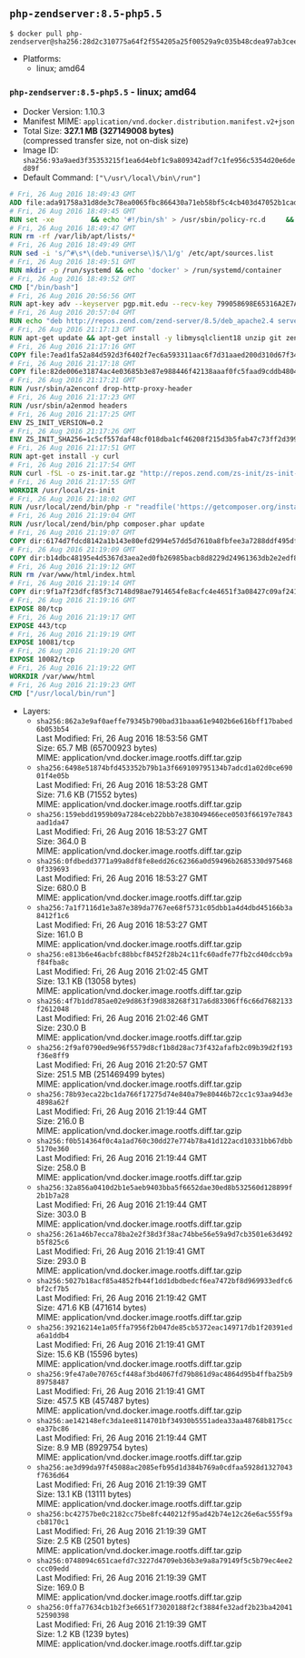 ## `php-zendserver:8.5-php5.5`

```console
$ docker pull php-zendserver@sha256:28d2c310775a64f2f554205a25f00529a9c035b48cdea97ab3ceef09c2dc917d
```

-	Platforms:
	-	linux; amd64

### `php-zendserver:8.5-php5.5` - linux; amd64

-	Docker Version: 1.10.3
-	Manifest MIME: `application/vnd.docker.distribution.manifest.v2+json`
-	Total Size: **327.1 MB (327149008 bytes)**  
	(compressed transfer size, not on-disk size)
-	Image ID: `sha256:93a9aed3f35353215f1ea6d4ebf1c9a809342adf7c1fe956c5354d20e6ded89f`
-	Default Command: `["\/usr\/local\/bin\/run"]`

```dockerfile
# Fri, 26 Aug 2016 18:49:43 GMT
ADD file:ada91758a31d8de3c78ea0065fbc866430a71eb58bf5c4cb403d47052b1cade0 in /
# Fri, 26 Aug 2016 18:49:45 GMT
RUN set -xe 		&& echo '#!/bin/sh' > /usr/sbin/policy-rc.d 	&& echo 'exit 101' >> /usr/sbin/policy-rc.d 	&& chmod +x /usr/sbin/policy-rc.d 		&& dpkg-divert --local --rename --add /sbin/initctl 	&& cp -a /usr/sbin/policy-rc.d /sbin/initctl 	&& sed -i 's/^exit.*/exit 0/' /sbin/initctl 		&& echo 'force-unsafe-io' > /etc/dpkg/dpkg.cfg.d/docker-apt-speedup 		&& echo 'DPkg::Post-Invoke { "rm -f /var/cache/apt/archives/*.deb /var/cache/apt/archives/partial/*.deb /var/cache/apt/*.bin || true"; };' > /etc/apt/apt.conf.d/docker-clean 	&& echo 'APT::Update::Post-Invoke { "rm -f /var/cache/apt/archives/*.deb /var/cache/apt/archives/partial/*.deb /var/cache/apt/*.bin || true"; };' >> /etc/apt/apt.conf.d/docker-clean 	&& echo 'Dir::Cache::pkgcache ""; Dir::Cache::srcpkgcache "";' >> /etc/apt/apt.conf.d/docker-clean 		&& echo 'Acquire::Languages "none";' > /etc/apt/apt.conf.d/docker-no-languages 		&& echo 'Acquire::GzipIndexes "true"; Acquire::CompressionTypes::Order:: "gz";' > /etc/apt/apt.conf.d/docker-gzip-indexes 		&& echo 'Apt::AutoRemove::SuggestsImportant "false";' > /etc/apt/apt.conf.d/docker-autoremove-suggests
# Fri, 26 Aug 2016 18:49:47 GMT
RUN rm -rf /var/lib/apt/lists/*
# Fri, 26 Aug 2016 18:49:49 GMT
RUN sed -i 's/^#\s*\(deb.*universe\)$/\1/g' /etc/apt/sources.list
# Fri, 26 Aug 2016 18:49:51 GMT
RUN mkdir -p /run/systemd && echo 'docker' > /run/systemd/container
# Fri, 26 Aug 2016 18:49:52 GMT
CMD ["/bin/bash"]
# Fri, 26 Aug 2016 20:56:56 GMT
RUN apt-key adv --keyserver pgp.mit.edu --recv-key 799058698E65316A2E7A4FF42EAE1437F7D2C623
# Fri, 26 Aug 2016 20:57:04 GMT
RUN echo "deb http://repos.zend.com/zend-server/8.5/deb_apache2.4 server non-free" >> /etc/apt/sources.list.d/zend-server.list
# Fri, 26 Aug 2016 21:17:13 GMT
RUN apt-get update && apt-get install -y libmysqlclient18 unzip git zend-server-php-5.5 && /usr/local/zend/bin/zendctl.sh stop
# Fri, 26 Aug 2016 21:17:16 GMT
COPY file:7ead1fa52a84d592d3f6402f7ec6a593311aac6f7d31aaed200d310d67f34d54 in /etc/
# Fri, 26 Aug 2016 21:17:18 GMT
COPY file:82de006e31874ac4e03685b3e87e988446f42138aaaf0fc5faad9cddb48040ba in /etc/apache2/conf-available
# Fri, 26 Aug 2016 21:17:21 GMT
RUN /usr/sbin/a2enconf drop-http-proxy-header
# Fri, 26 Aug 2016 21:17:23 GMT
RUN /usr/sbin/a2enmod headers
# Fri, 26 Aug 2016 21:17:25 GMT
ENV ZS_INIT_VERSION=0.2
# Fri, 26 Aug 2016 21:17:26 GMT
ENV ZS_INIT_SHA256=1c5cf557daf48cf018dba1cf46208f215d3b5fab47c73ff2d39988581ebd6932
# Fri, 26 Aug 2016 21:17:51 GMT
RUN apt-get install -y curl
# Fri, 26 Aug 2016 21:17:54 GMT
RUN curl -fSL -o zs-init.tar.gz "http://repos.zend.com/zs-init/zs-init-docker-${ZS_INIT_VERSION}.tar.gz"     && echo "${ZS_INIT_SHA256} *zs-init.tar.gz" | sha256sum -c -     && mkdir /usr/local/zs-init     && tar xzf zs-init.tar.gz --strip-components=1 -C /usr/local/zs-init     && rm zs-init.tar.gz
# Fri, 26 Aug 2016 21:17:55 GMT
WORKDIR /usr/local/zs-init
# Fri, 26 Aug 2016 21:18:02 GMT
RUN /usr/local/zend/bin/php -r "readfile('https://getcomposer.org/installer');" | /usr/local/zend/bin/php
# Fri, 26 Aug 2016 21:19:04 GMT
RUN /usr/local/zend/bin/php composer.phar update
# Fri, 26 Aug 2016 21:19:07 GMT
COPY dir:6174d7fdcd8142a1b143e80efd2994e57dd5d7610a8fbfee3a7288ddf495dfdf in /usr/local/bin
# Fri, 26 Aug 2016 21:19:09 GMT
COPY dir:b14dbc48195e4d5367d3aea2ed0fb26985bacb8d8229d24961363db2e2edf8f0 in /usr/local/zend/var/plugins/
# Fri, 26 Aug 2016 21:19:12 GMT
RUN rm /var/www/html/index.html
# Fri, 26 Aug 2016 21:19:14 GMT
COPY dir:9f1a7f23dfcf85f3c7148d98ae7914654fe8acfc4e4651f3a08427c09af24198 in /var/www/html
# Fri, 26 Aug 2016 21:19:16 GMT
EXPOSE 80/tcp
# Fri, 26 Aug 2016 21:19:17 GMT
EXPOSE 443/tcp
# Fri, 26 Aug 2016 21:19:19 GMT
EXPOSE 10081/tcp
# Fri, 26 Aug 2016 21:19:20 GMT
EXPOSE 10082/tcp
# Fri, 26 Aug 2016 21:19:22 GMT
WORKDIR /var/www/html
# Fri, 26 Aug 2016 21:19:23 GMT
CMD ["/usr/local/bin/run"]
```

-	Layers:
	-	`sha256:862a3e9af0aeffe79345b790bad31baaa61e9402b6e616bff17babed6b053b54`  
		Last Modified: Fri, 26 Aug 2016 18:53:56 GMT  
		Size: 65.7 MB (65700923 bytes)  
		MIME: application/vnd.docker.image.rootfs.diff.tar.gzip
	-	`sha256:6498e51874bfd453352b79b1a3f669109795134b7adcd1a02d0ce69001f4e05b`  
		Last Modified: Fri, 26 Aug 2016 18:53:28 GMT  
		Size: 71.6 KB (71552 bytes)  
		MIME: application/vnd.docker.image.rootfs.diff.tar.gzip
	-	`sha256:159ebdd1959b09a7284ceb22bbb7e383049466ece0503f66197e7843aad1da47`  
		Last Modified: Fri, 26 Aug 2016 18:53:27 GMT  
		Size: 364.0 B  
		MIME: application/vnd.docker.image.rootfs.diff.tar.gzip
	-	`sha256:0fdbedd3771a99a8df8fe8edd26c62366a0d59496b2685330d9754680f339693`  
		Last Modified: Fri, 26 Aug 2016 18:53:27 GMT  
		Size: 680.0 B  
		MIME: application/vnd.docker.image.rootfs.diff.tar.gzip
	-	`sha256:7a1f7116d1e3a87e389da7767ee68f5731c05dbb1a4d4dbd45166b3a8412f1c6`  
		Last Modified: Fri, 26 Aug 2016 18:53:27 GMT  
		Size: 161.0 B  
		MIME: application/vnd.docker.image.rootfs.diff.tar.gzip
	-	`sha256:e813b6e46acbfc88bbcf8452f28b24c11fc60adfe77fb2cd40dccb9af84fba8c`  
		Last Modified: Fri, 26 Aug 2016 21:02:45 GMT  
		Size: 13.1 KB (13058 bytes)  
		MIME: application/vnd.docker.image.rootfs.diff.tar.gzip
	-	`sha256:4f7b1dd785ae02e9d863f39d838268f317a6d83306ff6c66d7682133f2612048`  
		Last Modified: Fri, 26 Aug 2016 21:02:46 GMT  
		Size: 230.0 B  
		MIME: application/vnd.docker.image.rootfs.diff.tar.gzip
	-	`sha256:2f9af0790ed9e96f5579d8cf1b8d28ac73f432afafb2c09b39d2f193f36e8ff9`  
		Last Modified: Fri, 26 Aug 2016 21:20:57 GMT  
		Size: 251.5 MB (251469499 bytes)  
		MIME: application/vnd.docker.image.rootfs.diff.tar.gzip
	-	`sha256:78b93eca22bc1da766f17275d74e840a79e80446b72cc1c93aa94d3e4898a62f`  
		Last Modified: Fri, 26 Aug 2016 21:19:44 GMT  
		Size: 216.0 B  
		MIME: application/vnd.docker.image.rootfs.diff.tar.gzip
	-	`sha256:f0b514364f0c4a1ad760c30dd27e774b78a41d122acd10331bb67dbb5170e360`  
		Last Modified: Fri, 26 Aug 2016 21:19:44 GMT  
		Size: 258.0 B  
		MIME: application/vnd.docker.image.rootfs.diff.tar.gzip
	-	`sha256:32a856a0410d2b1e5aeb9403bba5f6652dae30ed8b532560d128899f2b1b7a28`  
		Last Modified: Fri, 26 Aug 2016 21:19:44 GMT  
		Size: 303.0 B  
		MIME: application/vnd.docker.image.rootfs.diff.tar.gzip
	-	`sha256:261a46b7ecca78ba2e2f38d3f38ac74bbe56e59a9d7cb3501e63d492b5f825c6`  
		Last Modified: Fri, 26 Aug 2016 21:19:41 GMT  
		Size: 293.0 B  
		MIME: application/vnd.docker.image.rootfs.diff.tar.gzip
	-	`sha256:5027b18acf85a4852fb44f1dd1dbdbedcf6ea7472bf8d969933edfc6bf2cf7b5`  
		Last Modified: Fri, 26 Aug 2016 21:19:42 GMT  
		Size: 471.6 KB (471614 bytes)  
		MIME: application/vnd.docker.image.rootfs.diff.tar.gzip
	-	`sha256:39216214e1a05ffa7956f2b047de85cb5372eac149717db1f20391eda6a1ddb4`  
		Last Modified: Fri, 26 Aug 2016 21:19:41 GMT  
		Size: 15.6 KB (15596 bytes)  
		MIME: application/vnd.docker.image.rootfs.diff.tar.gzip
	-	`sha256:9fe47a0e70765cf448af3bd4067fd79b861d9ac4864d95b4ffba25b989758487`  
		Last Modified: Fri, 26 Aug 2016 21:19:41 GMT  
		Size: 457.5 KB (457487 bytes)  
		MIME: application/vnd.docker.image.rootfs.diff.tar.gzip
	-	`sha256:ae142148efc3da1ee8114701bf34930b5551adea33aa48768b8175ccea37bc86`  
		Last Modified: Fri, 26 Aug 2016 21:19:44 GMT  
		Size: 8.9 MB (8929754 bytes)  
		MIME: application/vnd.docker.image.rootfs.diff.tar.gzip
	-	`sha256:ae3d99da97f45088ac2085efb95d1d384b769a0cdfaa5928d1327043f7636d64`  
		Last Modified: Fri, 26 Aug 2016 21:19:39 GMT  
		Size: 13.1 KB (13111 bytes)  
		MIME: application/vnd.docker.image.rootfs.diff.tar.gzip
	-	`sha256:bc42757be0c2182cc75be8fc440212f95ad42b74e12c26e6ac555f9acb8170c1`  
		Last Modified: Fri, 26 Aug 2016 21:19:39 GMT  
		Size: 2.5 KB (2501 bytes)  
		MIME: application/vnd.docker.image.rootfs.diff.tar.gzip
	-	`sha256:0748094c651caefd7c3227d4709eb36b3e9a8a79149f5c5b79ec4ee2ccc09edd`  
		Last Modified: Fri, 26 Aug 2016 21:19:39 GMT  
		Size: 169.0 B  
		MIME: application/vnd.docker.image.rootfs.diff.tar.gzip
	-	`sha256:0ffa77634cb1b2f3e6651f73020188f2cf3884fe32adf2b23ba4204152590398`  
		Last Modified: Fri, 26 Aug 2016 21:19:39 GMT  
		Size: 1.2 KB (1239 bytes)  
		MIME: application/vnd.docker.image.rootfs.diff.tar.gzip
